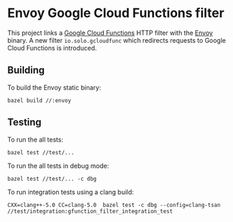 # Envoy Google Cloud Functions filter

This project links a [Google Cloud Functions](https://cloud.google.com/functions/) HTTP filter with
the [Envoy](https://www.envoyproxy.io/) binary.
A new filter `io.solo.gcloudfunc` which redirects requests to Google Cloud Functions is introduced.

## Building

To build the Envoy static binary:

`bazel build //:envoy`

## Testing

To run the all tests:

`bazel test //test/...`

To run the all tests in debug mode:

`bazel test //test/... -c dbg`

To run integration tests using a clang build:

`CXX=clang++-5.0 CC=clang-5.0  bazel test -c dbg --config=clang-tsan //test/integration:gfunction_filter_integration_test`
